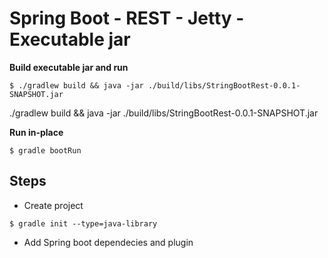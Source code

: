 # Spring Boot - REST  - Jetty - Executable jar

**Build executable jar and run**
```
$ ./gradlew build && java -jar ./build/libs/StringBootRest-0.0.1-SNAPSHOT.jar
```

./gradlew build && java -jar ./build/libs/StringBootRest-0.0.1-SNAPSHOT.jar

**Run in-place** 
```
$ gradle bootRun
```

## Steps
* Create project
```
$ gradle init --type=java-library
```
* Add Spring boot dependecies and plugin
